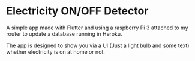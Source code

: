 # Electricity ON/OFF Detector

 A simple app made with Flutter and using a raspberry Pi 3 attached to my router to update a database running in Heroku.
 
 The app is designed to show you via a UI (Just a light bulb and some text) whether electricity is on at home or not.
